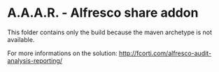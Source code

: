 A.A.A.R. - Alfresco share addon
===

This folder contains only the build because the maven archetype is not available.

For more informations on the solution:
http://fcorti.com/alfresco-audit-analysis-reporting/
